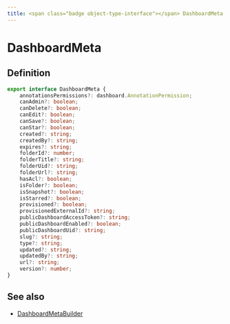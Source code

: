 ```yaml
---
title: <span class="badge object-type-interface"></span> DashboardMeta
---
```

# <span class="badge object-type-interface"></span> DashboardMeta

## Definition

```typescript
export interface DashboardMeta {
	annotationsPermissions?: dashboard.AnnotationPermission;
	canAdmin?: boolean;
	canDelete?: boolean;
	canEdit?: boolean;
	canSave?: boolean;
	canStar?: boolean;
	created?: string;
	createdBy?: string;
	expires?: string;
	folderId?: number;
	folderTitle?: string;
	folderUid?: string;
	folderUrl?: string;
	hasAcl?: boolean;
	isFolder?: boolean;
	isSnapshot?: boolean;
	isStarred?: boolean;
	provisioned?: boolean;
	provisionedExternalId?: string;
	publicDashboardAccessToken?: string;
	publicDashboardEnabled?: boolean;
	publicDashboardUid?: string;
	slug?: string;
	type?: string;
	updated?: string;
	updatedBy?: string;
	url?: string;
	version?: number;
}

```
## See also

 * <span class="badge builder"></span> [DashboardMetaBuilder](./builder-DashboardMetaBuilder.md)
